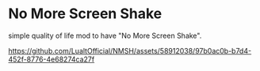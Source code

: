 # No More Screen Shake

simple quality of life mod to have "No More Screen Shake".

https://github.com/LualtOfficial/NMSH/assets/58912038/97b0ac0b-b7d4-452f-8776-4e68274ca27f

